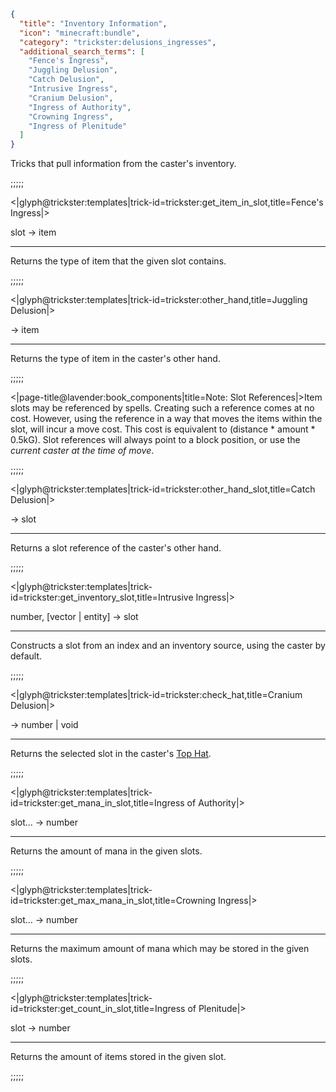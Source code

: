 ```json
{
  "title": "Inventory Information",
  "icon": "minecraft:bundle",
  "category": "trickster:delusions_ingresses",
  "additional_search_terms": [
    "Fence's Ingress",
    "Juggling Delusion",
    "Catch Delusion",
    "Intrusive Ingress",
    "Cranium Delusion",
    "Ingress of Authority",
    "Crowning Ingress",
    "Ingress of Plenitude"
  ]
}
```

Tricks that pull information from the caster's inventory.

;;;;;

<|glyph@trickster:templates|trick-id=trickster:get_item_in_slot,title=Fence's Ingress|>

slot -> item

---

Returns the type of item that the given slot contains.

;;;;;

<|glyph@trickster:templates|trick-id=trickster:other_hand,title=Juggling Delusion|>

-> item

---

Returns the type of item in the caster's other hand.

;;;;;

<|page-title@lavender:book_components|title=Note: Slot References|>Item slots may be referenced by spells.
Creating such a reference comes at no cost. However, using the reference in a way that moves the items within the slot, will incur a move cost.
This cost is equivalent to (distance * amount * 0.5kG). Slot references will always point to a block position, or use the *current caster at the time of move*.

;;;;;

<|glyph@trickster:templates|trick-id=trickster:other_hand_slot,title=Catch Delusion|>

-> slot

---

Returns a slot reference of the caster's other hand.

;;;;;

<|glyph@trickster:templates|trick-id=trickster:get_inventory_slot,title=Intrusive Ingress|>

number, [vector | entity] -> slot

---

Constructs a slot from an index and an inventory source, using the caster by default.

;;;;;

<|glyph@trickster:templates|trick-id=trickster:check_hat,title=Cranium Delusion|>

-> number | void

---

Returns the selected slot in the caster's [Top Hat](^trickster:items/top_hat).

;;;;;

<|glyph@trickster:templates|trick-id=trickster:get_mana_in_slot,title=Ingress of Authority|>

slot... -> number

---

Returns the amount of mana in the given slots.

;;;;;

<|glyph@trickster:templates|trick-id=trickster:get_max_mana_in_slot,title=Crowning Ingress|>

slot... -> number

---

Returns the maximum amount of mana which may be stored in the given slots.

;;;;;

<|glyph@trickster:templates|trick-id=trickster:get_count_in_slot,title=Ingress of Plenitude|>

slot -> number

---

Returns the amount of items stored in the given slot.

;;;;;